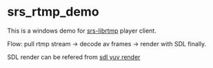 # srs_rtmp_demo

This is a windows demo for [srs-librtmp](https://github.com/ossrs/srs-librtmp) player client.

Flow:
pull rtmp stream -> decode av frames -> render with SDL finally.

SDL render can be refered from [sdl yuv render](https://gitee.com/Tocy/SampleCode/tree/master/TocySDL2VisualTutorial/2_sdl_yuv_player/SDLRender)
